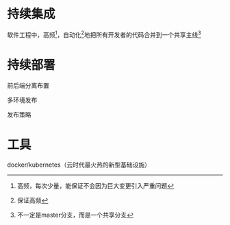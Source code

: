 # 持续集成
软件工程中，高频[^1]，自动化[^2]地把所有开发者的代码合并到一个共享主线[^3]

# 持续部署
前后端分离布置

多环境发布

发布策略

# 工具
docker/kubernetes（云时代最火热的新型基础设施）

[^1]: 高频，每次少量，能保证不会因为巨大变更引入严重问题
[^2]: 保证高频
[^3]: 不一定是master分支，而是一个共享分支